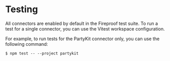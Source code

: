 # Testing

All connectors are enabled by default in the Fireproof test suite. To run a test for a single connector, you can use the Vitest workspace configuration. 

For example, to run tests for the PartyKit connector only, you can use the following command:

```console
$ npm test -- --project partykit
```